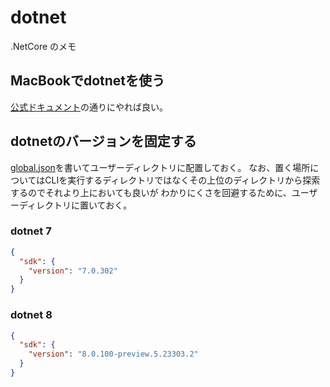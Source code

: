 # dotnet

.NetCore のメモ

## MacBookでdotnetを使う

[公式ドキュメント](https://learn.microsoft.com/ja-jp/dotnet/core/install/macos)の通りにやれば良い。

## dotnetのバージョンを固定する

[global.json](https://learn.microsoft.com/ja-jp/dotnet/core/versions/selection)を書いてユーザーディレクトリに配置しておく。
なお、置く場所についてはCLIを実行するディレクトリではなくその上位のディレクトリから探索するのでそれより上においても良いが
わかりにくさを回避するために、ユーザーディレクトリに置いておく。

### dotnet 7

```json
{
  "sdk": {
    "version": "7.0.302"
  }
}
```

### dotnet 8

```json
{
  "sdk": {
    "version": "8.0.100-preview.5.23303.2"
  }
}
```
